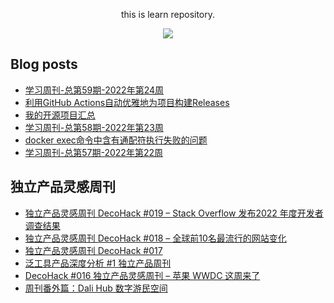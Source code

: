 <div align="center">

this is learn repository.

![](https://wiki.eryajf.net/img/dengxia.gif)

</div>


## Blog posts
<!-- BLOG-POST-LIST:START -->
- [学习周刊-总第59期-2022年第24周](https://wiki.eryajf.net/pages/b0bdd0/)
- [利用GitHub Actions自动优雅地为项目构建Releases](https://wiki.eryajf.net/pages/f3e878/)
- [我的开源项目汇总](https://wiki.eryajf.net/pages/67892e/)
- [学习周刊-总第58期-2022年第23周](https://wiki.eryajf.net/pages/62a9c7/)
- [docker exec命令中含有通配符执行失败的问题](https://wiki.eryajf.net/pages/1cb90e/)
- [学习周刊-总第57期-2022年第22周](https://wiki.eryajf.net/pages/af0834/)
<!-- BLOG-POST-LIST:END -->

## 独立产品灵感周刊

<!-- DecoHack:START -->
- [独立产品灵感周刊 DecoHack #019 – Stack Overflow 发布2022 年度开发者调查结果](https://www.decohack.com/Post/699)
- [独立产品灵感周刊 DecoHack #018 – 全球前10名最流行的网站变化](https://www.decohack.com/Post/680)
- [独立产品灵感周刊 DecoHack #017](https://www.decohack.com/Post/663)
- [泛工具产品深度分析 #1 独立产品周刊](https://www.decohack.com/Post/653)
- [DecoHack #016 独立产品灵感周刊 – 苹果 WWDC 这周来了](https://www.decohack.com/Post/636)
- [周刊番外篇：Dali Hub 数字游民空间](https://www.decohack.com/Post/619)
<!-- DecoHack:END -->
